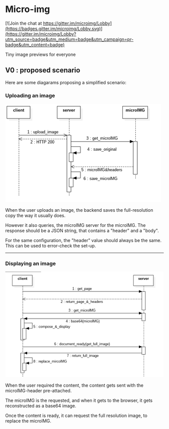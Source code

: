 # Micro-img

[![Join the chat at https://gitter.im/microimg/Lobby](https://badges.gitter.im/microimg/Lobby.svg)](https://gitter.im/microimg/Lobby?utm_source=badge&utm_medium=badge&utm_campaign=pr-badge&utm_content=badge)

Tiny image previews for everyone


## V0 : proposed scenario

Here are some diagarams proposing a simplified scenario:

### Uploading an image

![sequence_upload](https://raw.githubusercontent.com/RaedsLab/microimg/master/doc/img/seq_upload.png)

When the user uploads an image, the backend saves the full-resolution copy the way it usually does.

However it also queries, the microIMG server for the microIMG. The response should be a JSON string, that contains a "header" and a "body".

For the same configuration, the "header" value should always be the same. This can be used to error-check the set-up.

<hr>

### Displaying an image

![sequence_display](https://raw.githubusercontent.com/RaedsLab/microimg/master/doc/img/seq_get.png)

When the user required the content, the content gets sent with the microIMG-header pre-attached.

The microIMG is the requested, and when it gets to the browser, it gets reconstructed as a base64 image.

Once the content is ready, it can request the full resolution image, to replace the microIMG. 
